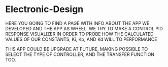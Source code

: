 # Electronic-Design


HERE YOU GOING TO FIND A PAGE WITH INFO ABOUT THE APP WE DEVELOPED AND THE APP AS WHEEL. 
WE TRY TO MAKE A CONTROL PID RESPONSE VISUALIZER  IN ORDER TO PROBE HOW THE CALCULATED VALUES 
OF OUR CONSTANTS, Ki, Kp, AND Kd WILL TO PERFORMANCE  

THIS APP COULD BE UPGRADE AT FUTURE, MAKING POSSIBLE TO SELECT THE TYPE OF CONTROLLER, AND THE TRANSFER FUNCTION TOO.
